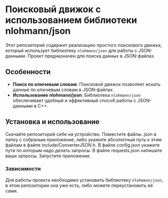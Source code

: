 # Поисковый движок с использованием библиотеки nlohmann/json

Этот репозиторий содержит реализацию простого поискового движка, который использует библиотеку `nlohmann/json` для работы с JSON-данными. Проект предназначен для поиска данных в JSON-файлах.

## Особенности

- **Поиск по ключевым словам**: Поисковой движок позволяет искать данные по ключевым словам в JSON-файлах.
- **Использование nlohmann/json**: Библиотека `nlohmann/json` обеспечивает удобный и эффективный способ работы с JSON-данными в C++.

## Установка и использование
Скачайте репозиторий себе на устройство.
Поместите файлы .json в папку с собраным приложение, либо укажите абсолютный путь к этим файлам в файле include/ConverterJSON.h.
В файле config.json укажите пути по которым надо делать запросы.
В файле requests.json напишите ваши запросы.
Запустите приложение.

### Зависимости

Для работы проекта необходимо установить библиотеку `nlohmann/json`, в этом репозитории она уже есть, либо можете переустановить её сами. 

